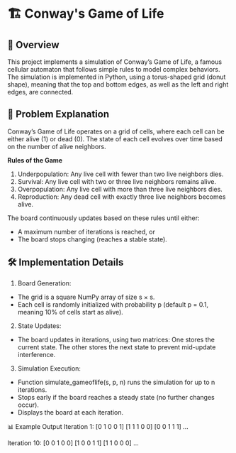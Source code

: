 # 🏗️ Conway's Game of Life
## 📜 Overview
This project implements a simulation of Conway’s Game of Life, a famous cellular automaton that follows simple rules to model complex behaviors. The simulation is implemented in Python, using a torus-shaped grid (donut shape), meaning that the top and bottom edges, as well as the left and right edges, are connected.

## 🎯 Problem Explanation
Conway’s Game of Life operates on a grid of cells, where each cell can be either alive (1) or dead (0). The state of each cell evolves over time based on the number of alive neighbors.

**Rules of the Game**
1. Underpopulation: Any live cell with fewer than two live neighbors dies.
2. Survival: Any live cell with two or three live neighbors remains alive.
3. Overpopulation: Any live cell with more than three live neighbors dies.
4. Reproduction: Any dead cell with exactly three live neighbors becomes alive.

The board continuously updates based on these rules until either:
- A maximum number of iterations is reached, or
- The board stops changing (reaches a stable state).

## 🛠️ Implementation Details
1. Board Generation:
- The grid is a square NumPy array of size s × s.
- Each cell is randomly initialized with probability p (default p = 0.1, meaning 10% of cells start as alive).
2. State Updates:
- The board updates in iterations, using two matrices: One stores the current state. The other stores the next state to prevent mid-update interference.
3. Simulation Execution:
- Function simulate_gameoflife(s, p, n) runs the simulation for up to n iterations.
- Stops early if the board reaches a steady state (no further changes occur).
- Displays the board at each iteration.

📊 Example Output
Iteration 1:
[0 1 0 0 1]
[1 1 1 0 0]
[0 0 1 1 1]
...

Iteration 10:
[0 0 1 0 0]
[1 0 0 1 1]
[1 1 0 0 0]
...
